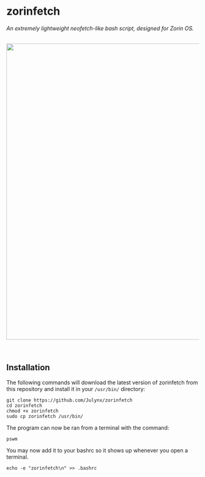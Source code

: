# zorinfetch
*An extremely lightweight neofetch-like bash script, designed for Zorin OS.*
<br><br>

<p align="center">  
  <img width="772" src="https://i.imgur.com/3NMZaAe.png">
</p>
<br>

## Installation
The following commands will download the latest version of zorinfetch from this repository 
and install it in your `/usr/bin/` directory:
```
git clone https://github.com/Julynx/zorinfetch
cd zorinfetch
chmod +x zorinfetch
sudo cp zorinfetch /usr/bin/
```
The program can now be ran from a terminal with the command:
```
pswm
```
You may now add it to your bashrc so it shows up whenever you open a terminal.
```
echo -e "zorinfetch\n" >> .bashrc
```
